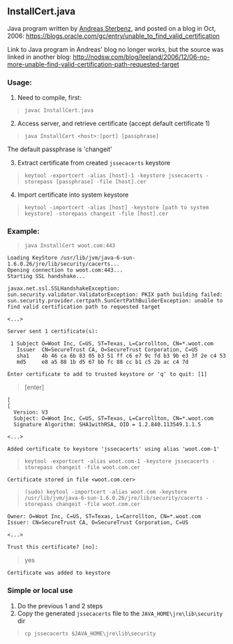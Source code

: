## InstallCert.java

Java program written by [Andreas Sterbenz](https://github.com/andreasst), and posted on a blog in Oct, 2006:
https://blogs.oracle.com/gc/entry/unable_to_find_valid_certification

Link to Java program in Andreas' blog no longer works, but the source was linked in another blog:
http://nodsw.com/blog/leeland/2006/12/06-no-more-unable-find-valid-certification-path-requested-target

### Usage:
1. Need to compile, first:
> `javac InstallCert.java`

2. Access server, and retrieve certificate (accept default certificate 1)
> `java InstallCert <host>:[port] [passphrase]`

The default passphrase is 'changeit'

3. Extract certificate from created `jssecacerts` keystore
> `keytool -exportcert -alias [host]-1 -keystore jssecacerts -storepass [passphrase] -file [host].cer`

4. Import certificate into system keystore
> `keytool -importcert -alias [host] -keystore [path to system keystore] -storepass changeit -file [host].cer`

### Example:
> `java InstallCert woot.com:443`

    Loading KeyStore /usr/lib/jvm/java-6-sun-1.6.0.26/jre/lib/security/cacerts...
    Opening connection to woot.com:443...
    Starting SSL handshake...

    javax.net.ssl.SSLHandshakeException: sun.security.validator.ValidatorException: PKIX path building failed: sun.security.provider.certpath.SunCertPathBuilderException: unable to find valid certification path to requested target

    <...>

    Server sent 1 certificate(s):

     1 Subject O=Woot Inc, C=US, ST=Texas, L=Carrollton, CN=*.woot.com
       Issuer  CN=SecureTrust CA, O=SecureTrust Corporation, C=US
       sha1    4b 46 ca 6b 83 05 b3 51 ff c6 e7 9c fd b3 9b e3 3f 2e c4 53 
       md5     e8 a5 88 1b d5 67 bb fc 88 cc b1 c5 2b ac c4 7d 

    Enter certificate to add to trusted keystore or 'q' to quit: [1]

> [enter]

    [
    [
      Version: V3
      Subject: O=Woot Inc, C=US, ST=Texas, L=Carrollton, CN=*.woot.com
      Signature Algorithm: SHA1withRSA, OID = 1.2.840.113549.1.1.5

    <...>

    Added certificate to keystore 'jssecacerts' using alias 'woot.com-1'

> `keytool -exportcert -alias woot.com-1 -keystore jssecacerts -storepass changeit -file woot.com.cer`

    Certificate stored in file <woot.com.cer>
  
> `(sudo) keytool -importcert -alias woot.com -keystore /usr/lib/jvm/java-6-sun-1.6.0.26/jre/lib/security/cacerts -storepass changeit -file woot.com.cer`

    Owner: O=Woot Inc, C=US, ST=Texas, L=Carrollton, CN=*.woot.com
    Issuer: CN=SecureTrust CA, O=SecureTrust Corporation, C=US
  
    <...>
  
    Trust this certificate? [no]:
  
> yes

    Certificate was added to keystore


### Simple or local use
1. Do the previous 1 and 2 steps
2. Copy the generated `jssecacerts` file to the `JAVA_HOME\jre\lib\security` dir
> `cp jssecacerts $JAVA_HOME\jre\lib\security`
